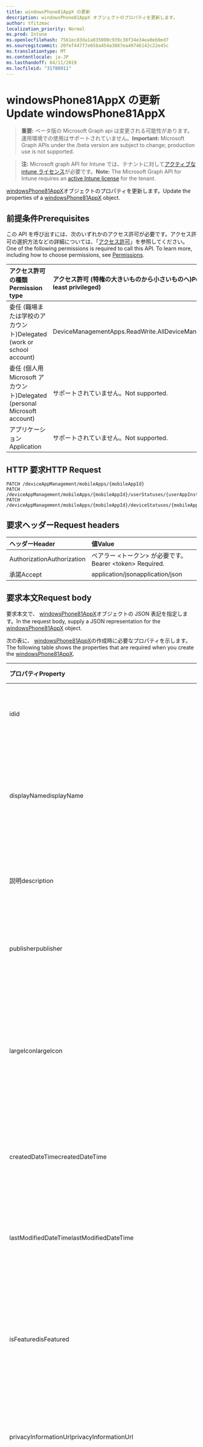 ```yaml
---
title: windowsPhone81AppX の更新
description: windowsPhone81AppX オブジェクトのプロパティを更新します。
author: tfitzmac
localization_priority: Normal
ms.prod: Intune
ms.openlocfilehash: 7561ec83da1a835000c939c38f34e34ea0eb0ed7
ms.sourcegitcommit: 20fef447f7e658a454a3887ea49746142c22e45c
ms.translationtype: MT
ms.contentlocale: ja-JP
ms.lasthandoff: 04/11/2019
ms.locfileid: "31780911"
---
```

# <a name="update-windowsphone81appx"></a><span data-ttu-id="f1570-103">windowsPhone81AppX の更新</span><span class="sxs-lookup"><span data-stu-id="f1570-103">Update windowsPhone81AppX</span></span>

> <span data-ttu-id="f1570-104">**重要:** ベータ版の Microsoft Graph api は変更される可能性があります。運用環境での使用はサポートされていません。</span><span class="sxs-lookup"><span data-stu-id="f1570-104">**Important:** Microsoft Graph APIs under the /beta version are subject to change; production use is not supported.</span></span>

> <span data-ttu-id="f1570-105">**注:** Microsoft graph API for Intune では、テナントに対して[アクティブな intune ライセンス](https://go.microsoft.com/fwlink/?linkid=839381)が必要です。</span><span class="sxs-lookup"><span data-stu-id="f1570-105">**Note:** The Microsoft Graph API for Intune requires an [active Intune license](https://go.microsoft.com/fwlink/?linkid=839381) for the tenant.</span></span>

<span data-ttu-id="f1570-106">[windowsPhone81AppX](../resources/intune-apps-windowsphone81appx.md)オブジェクトのプロパティを更新します。</span><span class="sxs-lookup"><span data-stu-id="f1570-106">Update the properties of a [windowsPhone81AppX](../resources/intune-apps-windowsphone81appx.md) object.</span></span>

## <a name="prerequisites"></a><span data-ttu-id="f1570-107">前提条件</span><span class="sxs-lookup"><span data-stu-id="f1570-107">Prerequisites</span></span>
<span data-ttu-id="f1570-p101">この API を呼び出すには、次のいずれかのアクセス許可が必要です。アクセス許可の選択方法などの詳細については、「[アクセス許可](/graph/permissions-reference)」を参照してください。</span><span class="sxs-lookup"><span data-stu-id="f1570-p101">One of the following permissions is required to call this API. To learn more, including how to choose permissions, see [Permissions](/graph/permissions-reference).</span></span>

|<span data-ttu-id="f1570-110">アクセス許可の種類</span><span class="sxs-lookup"><span data-stu-id="f1570-110">Permission type</span></span>|<span data-ttu-id="f1570-111">アクセス許可 (特権の大きいものから小さいものへ)</span><span class="sxs-lookup"><span data-stu-id="f1570-111">Permissions (from most to least privileged)</span></span>|
|:---|:---|
|<span data-ttu-id="f1570-112">委任 (職場または学校のアカウント)</span><span class="sxs-lookup"><span data-stu-id="f1570-112">Delegated (work or school account)</span></span>|<span data-ttu-id="f1570-113">DeviceManagementApps.ReadWrite.All</span><span class="sxs-lookup"><span data-stu-id="f1570-113">DeviceManagementApps.ReadWrite.All</span></span>|
|<span data-ttu-id="f1570-114">委任 (個人用 Microsoft アカウント)</span><span class="sxs-lookup"><span data-stu-id="f1570-114">Delegated (personal Microsoft account)</span></span>|<span data-ttu-id="f1570-115">サポートされていません。</span><span class="sxs-lookup"><span data-stu-id="f1570-115">Not supported.</span></span>|
|<span data-ttu-id="f1570-116">アプリケーション</span><span class="sxs-lookup"><span data-stu-id="f1570-116">Application</span></span>|<span data-ttu-id="f1570-117">サポートされていません。</span><span class="sxs-lookup"><span data-stu-id="f1570-117">Not supported.</span></span>|

## <a name="http-request"></a><span data-ttu-id="f1570-118">HTTP 要求</span><span class="sxs-lookup"><span data-stu-id="f1570-118">HTTP Request</span></span>
<!-- {
  "blockType": "ignored"
}
-->
``` http
PATCH /deviceAppManagement/mobileApps/{mobileAppId}
PATCH /deviceAppManagement/mobileApps/{mobileAppId}/userStatuses/{userAppInstallStatusId}/app
PATCH /deviceAppManagement/mobileApps/{mobileAppId}/deviceStatuses/{mobileAppInstallStatusId}/app
```

## <a name="request-headers"></a><span data-ttu-id="f1570-119">要求ヘッダー</span><span class="sxs-lookup"><span data-stu-id="f1570-119">Request headers</span></span>
|<span data-ttu-id="f1570-120">ヘッダー</span><span class="sxs-lookup"><span data-stu-id="f1570-120">Header</span></span>|<span data-ttu-id="f1570-121">値</span><span class="sxs-lookup"><span data-stu-id="f1570-121">Value</span></span>|
|:---|:---|
|<span data-ttu-id="f1570-122">Authorization</span><span class="sxs-lookup"><span data-stu-id="f1570-122">Authorization</span></span>|<span data-ttu-id="f1570-123">ベアラー &lt;トークン&gt; が必要です。</span><span class="sxs-lookup"><span data-stu-id="f1570-123">Bearer &lt;token&gt; Required.</span></span>|
|<span data-ttu-id="f1570-124">承諾</span><span class="sxs-lookup"><span data-stu-id="f1570-124">Accept</span></span>|<span data-ttu-id="f1570-125">application/json</span><span class="sxs-lookup"><span data-stu-id="f1570-125">application/json</span></span>|

## <a name="request-body"></a><span data-ttu-id="f1570-126">要求本文</span><span class="sxs-lookup"><span data-stu-id="f1570-126">Request body</span></span>
<span data-ttu-id="f1570-127">要求本文で、 [windowsPhone81AppX](../resources/intune-apps-windowsphone81appx.md)オブジェクトの JSON 表記を指定します。</span><span class="sxs-lookup"><span data-stu-id="f1570-127">In the request body, supply a JSON representation for the [windowsPhone81AppX](../resources/intune-apps-windowsphone81appx.md) object.</span></span>

<span data-ttu-id="f1570-128">次の表に、 [windowsPhone81AppX](../resources/intune-apps-windowsphone81appx.md)の作成時に必要なプロパティを示します。</span><span class="sxs-lookup"><span data-stu-id="f1570-128">The following table shows the properties that are required when you create the [windowsPhone81AppX](../resources/intune-apps-windowsphone81appx.md).</span></span>

|<span data-ttu-id="f1570-129">プロパティ</span><span class="sxs-lookup"><span data-stu-id="f1570-129">Property</span></span>|<span data-ttu-id="f1570-130">型</span><span class="sxs-lookup"><span data-stu-id="f1570-130">Type</span></span>|<span data-ttu-id="f1570-131">説明</span><span class="sxs-lookup"><span data-stu-id="f1570-131">Description</span></span>|
|:---|:---|:---|
|<span data-ttu-id="f1570-132">id</span><span class="sxs-lookup"><span data-stu-id="f1570-132">id</span></span>|<span data-ttu-id="f1570-133">文字列型 (String)</span><span class="sxs-lookup"><span data-stu-id="f1570-133">String</span></span>|<span data-ttu-id="f1570-134">エンティティのキー。</span><span class="sxs-lookup"><span data-stu-id="f1570-134">Key of the entity.</span></span> <span data-ttu-id="f1570-135">[mobileApp](../resources/intune-apps-mobileapp.md) から継承します</span><span class="sxs-lookup"><span data-stu-id="f1570-135">Inherited from [mobileApp](../resources/intune-apps-mobileapp.md)</span></span>|
|<span data-ttu-id="f1570-136">displayName</span><span class="sxs-lookup"><span data-stu-id="f1570-136">displayName</span></span>|<span data-ttu-id="f1570-137">String</span><span class="sxs-lookup"><span data-stu-id="f1570-137">String</span></span>|<span data-ttu-id="f1570-138">管理者が提供またはインポートしたアプリのタイトル。</span><span class="sxs-lookup"><span data-stu-id="f1570-138">The admin provided or imported title of the app.</span></span> <span data-ttu-id="f1570-139">[mobileApp](../resources/intune-apps-mobileapp.md) から継承します</span><span class="sxs-lookup"><span data-stu-id="f1570-139">Inherited from [mobileApp](../resources/intune-apps-mobileapp.md)</span></span>|
|<span data-ttu-id="f1570-140">説明</span><span class="sxs-lookup"><span data-stu-id="f1570-140">description</span></span>|<span data-ttu-id="f1570-141">String</span><span class="sxs-lookup"><span data-stu-id="f1570-141">String</span></span>|<span data-ttu-id="f1570-142">アプリの説明。</span><span class="sxs-lookup"><span data-stu-id="f1570-142">The description of the app.</span></span> <span data-ttu-id="f1570-143">[mobileApp](../resources/intune-apps-mobileapp.md) から継承します</span><span class="sxs-lookup"><span data-stu-id="f1570-143">Inherited from [mobileApp](../resources/intune-apps-mobileapp.md)</span></span>|
|<span data-ttu-id="f1570-144">publisher</span><span class="sxs-lookup"><span data-stu-id="f1570-144">publisher</span></span>|<span data-ttu-id="f1570-145">文字列</span><span class="sxs-lookup"><span data-stu-id="f1570-145">String</span></span>|<span data-ttu-id="f1570-146">アプリの発行元。</span><span class="sxs-lookup"><span data-stu-id="f1570-146">The publisher of the app.</span></span> <span data-ttu-id="f1570-147">[mobileApp](../resources/intune-apps-mobileapp.md) から継承します</span><span class="sxs-lookup"><span data-stu-id="f1570-147">Inherited from [mobileApp](../resources/intune-apps-mobileapp.md)</span></span>|
|<span data-ttu-id="f1570-148">largeIcon</span><span class="sxs-lookup"><span data-stu-id="f1570-148">largeIcon</span></span>|[<span data-ttu-id="f1570-149">mimeContent</span><span class="sxs-lookup"><span data-stu-id="f1570-149">mimeContent</span></span>](../resources/intune-shared-mimecontent.md)|<span data-ttu-id="f1570-150">アプリの詳細に表示され、アイコンのアップロードに使用される大きいアイコン。</span><span class="sxs-lookup"><span data-stu-id="f1570-150">The large icon, to be displayed in the app details and used for upload of the icon.</span></span> <span data-ttu-id="f1570-151">[mobileApp](../resources/intune-apps-mobileapp.md) から継承します</span><span class="sxs-lookup"><span data-stu-id="f1570-151">Inherited from [mobileApp](../resources/intune-apps-mobileapp.md)</span></span>|
|<span data-ttu-id="f1570-152">createdDateTime</span><span class="sxs-lookup"><span data-stu-id="f1570-152">createdDateTime</span></span>|<span data-ttu-id="f1570-153">DateTimeOffset</span><span class="sxs-lookup"><span data-stu-id="f1570-153">DateTimeOffset</span></span>|<span data-ttu-id="f1570-154">アプリが作成された日時。</span><span class="sxs-lookup"><span data-stu-id="f1570-154">The date and time the app was created.</span></span> <span data-ttu-id="f1570-155">[mobileApp](../resources/intune-apps-mobileapp.md) から継承します</span><span class="sxs-lookup"><span data-stu-id="f1570-155">Inherited from [mobileApp](../resources/intune-apps-mobileapp.md)</span></span>|
|<span data-ttu-id="f1570-156">lastModifiedDateTime</span><span class="sxs-lookup"><span data-stu-id="f1570-156">lastModifiedDateTime</span></span>|<span data-ttu-id="f1570-157">DateTimeOffset</span><span class="sxs-lookup"><span data-stu-id="f1570-157">DateTimeOffset</span></span>|<span data-ttu-id="f1570-158">アプリが最後に変更された日時。</span><span class="sxs-lookup"><span data-stu-id="f1570-158">The date and time the app was last modified.</span></span> <span data-ttu-id="f1570-159">[mobileApp](../resources/intune-apps-mobileapp.md) から継承します</span><span class="sxs-lookup"><span data-stu-id="f1570-159">Inherited from [mobileApp](../resources/intune-apps-mobileapp.md)</span></span>|
|<span data-ttu-id="f1570-160">isFeatured</span><span class="sxs-lookup"><span data-stu-id="f1570-160">isFeatured</span></span>|<span data-ttu-id="f1570-161">Boolean</span><span class="sxs-lookup"><span data-stu-id="f1570-161">Boolean</span></span>|<span data-ttu-id="f1570-162">アプリが管理者のおすすめとしてマークされたかどうかを示す値。[mobileApp](../resources/intune-apps-mobileapp.md) から継承します</span><span class="sxs-lookup"><span data-stu-id="f1570-162">The value indicating whether the app is marked as featured by the admin. Inherited from [mobileApp](../resources/intune-apps-mobileapp.md)</span></span>|
|<span data-ttu-id="f1570-163">privacyInformationUrl</span><span class="sxs-lookup"><span data-stu-id="f1570-163">privacyInformationUrl</span></span>|<span data-ttu-id="f1570-164">文字列</span><span class="sxs-lookup"><span data-stu-id="f1570-164">String</span></span>|<span data-ttu-id="f1570-165">プライバシーに関する声明の URL。</span><span class="sxs-lookup"><span data-stu-id="f1570-165">The privacy statement Url.</span></span> <span data-ttu-id="f1570-166">[mobileApp](../resources/intune-apps-mobileapp.md) から継承します</span><span class="sxs-lookup"><span data-stu-id="f1570-166">Inherited from [mobileApp](../resources/intune-apps-mobileapp.md)</span></span>|
|<span data-ttu-id="f1570-167">informationUrl</span><span class="sxs-lookup"><span data-stu-id="f1570-167">informationUrl</span></span>|<span data-ttu-id="f1570-168">文字列</span><span class="sxs-lookup"><span data-stu-id="f1570-168">String</span></span>|<span data-ttu-id="f1570-169">詳細情報の URL。</span><span class="sxs-lookup"><span data-stu-id="f1570-169">The more information Url.</span></span> <span data-ttu-id="f1570-170">[mobileApp](../resources/intune-apps-mobileapp.md) から継承します</span><span class="sxs-lookup"><span data-stu-id="f1570-170">Inherited from [mobileApp](../resources/intune-apps-mobileapp.md)</span></span>|
|<span data-ttu-id="f1570-171">owner</span><span class="sxs-lookup"><span data-stu-id="f1570-171">owner</span></span>|<span data-ttu-id="f1570-172">文字列</span><span class="sxs-lookup"><span data-stu-id="f1570-172">String</span></span>|<span data-ttu-id="f1570-173">アプリの所有者。</span><span class="sxs-lookup"><span data-stu-id="f1570-173">The owner of the app.</span></span> <span data-ttu-id="f1570-174">[mobileApp](../resources/intune-apps-mobileapp.md) から継承します</span><span class="sxs-lookup"><span data-stu-id="f1570-174">Inherited from [mobileApp](../resources/intune-apps-mobileapp.md)</span></span>|
|<span data-ttu-id="f1570-175">developer</span><span class="sxs-lookup"><span data-stu-id="f1570-175">developer</span></span>|<span data-ttu-id="f1570-176">文字列</span><span class="sxs-lookup"><span data-stu-id="f1570-176">String</span></span>|<span data-ttu-id="f1570-177">アプリの開発者。</span><span class="sxs-lookup"><span data-stu-id="f1570-177">The developer of the app.</span></span> <span data-ttu-id="f1570-178">[mobileApp](../resources/intune-apps-mobileapp.md) から継承します</span><span class="sxs-lookup"><span data-stu-id="f1570-178">Inherited from [mobileApp](../resources/intune-apps-mobileapp.md)</span></span>|
|<span data-ttu-id="f1570-179">notes</span><span class="sxs-lookup"><span data-stu-id="f1570-179">notes</span></span>|<span data-ttu-id="f1570-180">文字列</span><span class="sxs-lookup"><span data-stu-id="f1570-180">String</span></span>|<span data-ttu-id="f1570-181">アプリ用のメモ。</span><span class="sxs-lookup"><span data-stu-id="f1570-181">Notes for the app.</span></span> <span data-ttu-id="f1570-182">[mobileApp](../resources/intune-apps-mobileapp.md) から継承します</span><span class="sxs-lookup"><span data-stu-id="f1570-182">Inherited from [mobileApp](../resources/intune-apps-mobileapp.md)</span></span>|
|<span data-ttu-id="f1570-183">uploadState</span><span class="sxs-lookup"><span data-stu-id="f1570-183">uploadState</span></span>|<span data-ttu-id="f1570-184">Int32</span><span class="sxs-lookup"><span data-stu-id="f1570-184">Int32</span></span>|<span data-ttu-id="f1570-185">アップロード状態。</span><span class="sxs-lookup"><span data-stu-id="f1570-185">The upload state.</span></span> <span data-ttu-id="f1570-186">[mobileApp](../resources/intune-apps-mobileapp.md) から継承します</span><span class="sxs-lookup"><span data-stu-id="f1570-186">Inherited from [mobileApp](../resources/intune-apps-mobileapp.md)</span></span>|
|<span data-ttu-id="f1570-187">publishingState</span><span class="sxs-lookup"><span data-stu-id="f1570-187">publishingState</span></span>|[<span data-ttu-id="f1570-188">mobileAppPublishingState</span><span class="sxs-lookup"><span data-stu-id="f1570-188">mobileAppPublishingState</span></span>](../resources/intune-apps-mobileapppublishingstate.md)|<span data-ttu-id="f1570-189">アプリの発行の状態。</span><span class="sxs-lookup"><span data-stu-id="f1570-189">The publishing state for the app.</span></span> <span data-ttu-id="f1570-190">アプリが発行されていない限り、アプリを割り当てることができません。</span><span class="sxs-lookup"><span data-stu-id="f1570-190">The app cannot be assigned unless the app is published.</span></span> <span data-ttu-id="f1570-191">[mobileApp](../resources/intune-apps-mobileapp.md)から継承されます。</span><span class="sxs-lookup"><span data-stu-id="f1570-191">Inherited from [mobileApp](../resources/intune-apps-mobileapp.md).</span></span> <span data-ttu-id="f1570-192">使用可能な値は、`notPublished`、`processing`、`published` です。</span><span class="sxs-lookup"><span data-stu-id="f1570-192">Possible values are: `notPublished`, `processing`, `published`.</span></span>|
|<span data-ttu-id="f1570-193">isAssigned</span><span class="sxs-lookup"><span data-stu-id="f1570-193">isAssigned</span></span>|<span data-ttu-id="f1570-194">Boolean</span><span class="sxs-lookup"><span data-stu-id="f1570-194">Boolean</span></span>|<span data-ttu-id="f1570-195">アプリが少なくとも1つのグループに割り当てられているかどうかを示す値。</span><span class="sxs-lookup"><span data-stu-id="f1570-195">The value indicating whether the app is assigned to at least one group.</span></span> <span data-ttu-id="f1570-196">[mobileApp](../resources/intune-apps-mobileapp.md) から継承します</span><span class="sxs-lookup"><span data-stu-id="f1570-196">Inherited from [mobileApp](../resources/intune-apps-mobileapp.md)</span></span>|
|<span data-ttu-id="f1570-197">roleScopeTagIds</span><span class="sxs-lookup"><span data-stu-id="f1570-197">roleScopeTagIds</span></span>|<span data-ttu-id="f1570-198">String コレクション</span><span class="sxs-lookup"><span data-stu-id="f1570-198">String collection</span></span>|<span data-ttu-id="f1570-199">このモバイルアプリの範囲タグ id のリスト。</span><span class="sxs-lookup"><span data-stu-id="f1570-199">List of scope tag ids for this mobile app.</span></span> <span data-ttu-id="f1570-200">[mobileApp](../resources/intune-apps-mobileapp.md) から継承します</span><span class="sxs-lookup"><span data-stu-id="f1570-200">Inherited from [mobileApp](../resources/intune-apps-mobileapp.md)</span></span>|
|<span data-ttu-id="f1570-201">dependentappcount</span><span class="sxs-lookup"><span data-stu-id="f1570-201">dependentAppCount</span></span>|<span data-ttu-id="f1570-202">Int32</span><span class="sxs-lookup"><span data-stu-id="f1570-202">Int32</span></span>|<span data-ttu-id="f1570-203">子アプリが持つ依存関係の合計数。</span><span class="sxs-lookup"><span data-stu-id="f1570-203">The total number of dependencies the child app has.</span></span> <span data-ttu-id="f1570-204">[mobileApp](../resources/intune-apps-mobileapp.md) から継承します</span><span class="sxs-lookup"><span data-stu-id="f1570-204">Inherited from [mobileApp](../resources/intune-apps-mobileapp.md)</span></span>|
|<span data-ttu-id="f1570-205">committedContentVersion</span><span class="sxs-lookup"><span data-stu-id="f1570-205">committedContentVersion</span></span>|<span data-ttu-id="f1570-206">文字列</span><span class="sxs-lookup"><span data-stu-id="f1570-206">String</span></span>|<span data-ttu-id="f1570-207">内部にコミットされたコンテンツのバージョン。</span><span class="sxs-lookup"><span data-stu-id="f1570-207">The internal committed content version.</span></span> <span data-ttu-id="f1570-208">[mobileLobApp](../resources/intune-apps-mobilelobapp.md) から継承します</span><span class="sxs-lookup"><span data-stu-id="f1570-208">Inherited from [mobileLobApp](../resources/intune-apps-mobilelobapp.md)</span></span>|
|<span data-ttu-id="f1570-209">fileName</span><span class="sxs-lookup"><span data-stu-id="f1570-209">fileName</span></span>|<span data-ttu-id="f1570-210">文字列型 (String)</span><span class="sxs-lookup"><span data-stu-id="f1570-210">String</span></span>|<span data-ttu-id="f1570-211">メインの LOB アプリケーションのファイル名。</span><span class="sxs-lookup"><span data-stu-id="f1570-211">The name of the main Lob application file.</span></span> <span data-ttu-id="f1570-212">[mobileLobApp](../resources/intune-apps-mobilelobapp.md) から継承します</span><span class="sxs-lookup"><span data-stu-id="f1570-212">Inherited from [mobileLobApp](../resources/intune-apps-mobilelobapp.md)</span></span>|
|<span data-ttu-id="f1570-213">size</span><span class="sxs-lookup"><span data-stu-id="f1570-213">size</span></span>|<span data-ttu-id="f1570-214">Int64</span><span class="sxs-lookup"><span data-stu-id="f1570-214">Int64</span></span>|<span data-ttu-id="f1570-215">アップロードされたすべてのファイルを含む合計サイズ。</span><span class="sxs-lookup"><span data-stu-id="f1570-215">The total size, including all uploaded files.</span></span> <span data-ttu-id="f1570-216">[mobileLobApp](../resources/intune-apps-mobilelobapp.md) から継承します</span><span class="sxs-lookup"><span data-stu-id="f1570-216">Inherited from [mobileLobApp](../resources/intune-apps-mobilelobapp.md)</span></span>|
|<span data-ttu-id="f1570-217">applicableArchitectures</span><span class="sxs-lookup"><span data-stu-id="f1570-217">applicableArchitectures</span></span>|[<span data-ttu-id="f1570-218">windowsArchitecture</span><span class="sxs-lookup"><span data-stu-id="f1570-218">windowsArchitecture</span></span>](../resources/intune-apps-windowsarchitecture.md)|<span data-ttu-id="f1570-219">このアプリを実行できる Windows アーキテクチャ。</span><span class="sxs-lookup"><span data-stu-id="f1570-219">The Windows architecture(s) for which this app can run on.</span></span> <span data-ttu-id="f1570-220">可能な値は `none`、`x86`、`x64`、`arm`、`neutral`、`arm64` です。</span><span class="sxs-lookup"><span data-stu-id="f1570-220">Possible values are: `none`, `x86`, `x64`, `arm`, `neutral`, `arm64`.</span></span>|
|<span data-ttu-id="f1570-221">identityName</span><span class="sxs-lookup"><span data-stu-id="f1570-221">identityName</span></span>|<span data-ttu-id="f1570-222">文字列</span><span class="sxs-lookup"><span data-stu-id="f1570-222">String</span></span>|<span data-ttu-id="f1570-223">ID 名。</span><span class="sxs-lookup"><span data-stu-id="f1570-223">The Identity Name.</span></span>|
|<span data-ttu-id="f1570-224">identityPublisherHash</span><span class="sxs-lookup"><span data-stu-id="f1570-224">identityPublisherHash</span></span>|<span data-ttu-id="f1570-225">String</span><span class="sxs-lookup"><span data-stu-id="f1570-225">String</span></span>|<span data-ttu-id="f1570-226">ID の発行元のハッシュ。</span><span class="sxs-lookup"><span data-stu-id="f1570-226">The Identity Publisher Hash.</span></span>|
|<span data-ttu-id="f1570-227">identityResourceIdentifier</span><span class="sxs-lookup"><span data-stu-id="f1570-227">identityResourceIdentifier</span></span>|<span data-ttu-id="f1570-228">文字列</span><span class="sxs-lookup"><span data-stu-id="f1570-228">String</span></span>|<span data-ttu-id="f1570-229">ID のリソースの識別子。</span><span class="sxs-lookup"><span data-stu-id="f1570-229">The Identity Resource Identifier.</span></span>|
|<span data-ttu-id="f1570-230">minimumSupportedOperatingSystem</span><span class="sxs-lookup"><span data-stu-id="f1570-230">minimumSupportedOperatingSystem</span></span>|[<span data-ttu-id="f1570-231">windowsMinimumOperatingSystem</span><span class="sxs-lookup"><span data-stu-id="f1570-231">windowsMinimumOperatingSystem</span></span>](../resources/intune-apps-windowsminimumoperatingsystem.md)|<span data-ttu-id="f1570-232">該当するオペレーティング システムの最小の値。</span><span class="sxs-lookup"><span data-stu-id="f1570-232">The value for the minimum applicable operating system.</span></span>|
|<span data-ttu-id="f1570-233">phoneProductIdentifier</span><span class="sxs-lookup"><span data-stu-id="f1570-233">phoneProductIdentifier</span></span>|<span data-ttu-id="f1570-234">文字列</span><span class="sxs-lookup"><span data-stu-id="f1570-234">String</span></span>|<span data-ttu-id="f1570-235">電話の製品識別子。</span><span class="sxs-lookup"><span data-stu-id="f1570-235">The Phone Product Identifier.</span></span>|
|<span data-ttu-id="f1570-236">phonePublisherId</span><span class="sxs-lookup"><span data-stu-id="f1570-236">phonePublisherId</span></span>|<span data-ttu-id="f1570-237">文字列</span><span class="sxs-lookup"><span data-stu-id="f1570-237">String</span></span>|<span data-ttu-id="f1570-238">電話の発行元 Id。</span><span class="sxs-lookup"><span data-stu-id="f1570-238">The Phone Publisher Id.</span></span>|
|<span data-ttu-id="f1570-239">identityVersion</span><span class="sxs-lookup"><span data-stu-id="f1570-239">identityVersion</span></span>|<span data-ttu-id="f1570-240">String</span><span class="sxs-lookup"><span data-stu-id="f1570-240">String</span></span>|<span data-ttu-id="f1570-241">ID のバージョン。</span><span class="sxs-lookup"><span data-stu-id="f1570-241">The identity version.</span></span>|



## <a name="response"></a><span data-ttu-id="f1570-242">応答</span><span class="sxs-lookup"><span data-stu-id="f1570-242">Response</span></span>
<span data-ttu-id="f1570-243">成功した場合、このメソッド`200 OK`は応答コードと、応答本文で更新された[windowsPhone81AppX](../resources/intune-apps-windowsphone81appx.md)オブジェクトを返します。</span><span class="sxs-lookup"><span data-stu-id="f1570-243">If successful, this method returns a `200 OK` response code and an updated [windowsPhone81AppX](../resources/intune-apps-windowsphone81appx.md) object in the response body.</span></span>

## <a name="example"></a><span data-ttu-id="f1570-244">例</span><span class="sxs-lookup"><span data-stu-id="f1570-244">Example</span></span>

### <a name="request"></a><span data-ttu-id="f1570-245">要求</span><span class="sxs-lookup"><span data-stu-id="f1570-245">Request</span></span>
<span data-ttu-id="f1570-246">以下は、要求の例です。</span><span class="sxs-lookup"><span data-stu-id="f1570-246">Here is an example of the request.</span></span>
``` http
PATCH https://graph.microsoft.com/beta/deviceAppManagement/mobileApps/{mobileAppId}
Content-type: application/json
Content-length: 1467

{
  "@odata.type": "#microsoft.graph.windowsPhone81AppX",
  "displayName": "Display Name value",
  "description": "Description value",
  "publisher": "Publisher value",
  "largeIcon": {
    "@odata.type": "microsoft.graph.mimeContent",
    "type": "Type value",
    "value": "dmFsdWU="
  },
  "isFeatured": true,
  "privacyInformationUrl": "https://example.com/privacyInformationUrl/",
  "informationUrl": "https://example.com/informationUrl/",
  "owner": "Owner value",
  "developer": "Developer value",
  "notes": "Notes value",
  "uploadState": 11,
  "publishingState": "processing",
  "isAssigned": true,
  "roleScopeTagIds": [
    "Role Scope Tag Ids value"
  ],
  "dependentAppCount": 1,
  "committedContentVersion": "Committed Content Version value",
  "fileName": "File Name value",
  "size": 4,
  "applicableArchitectures": "x86",
  "identityName": "Identity Name value",
  "identityPublisherHash": "Identity Publisher Hash value",
  "identityResourceIdentifier": "Identity Resource Identifier value",
  "minimumSupportedOperatingSystem": {
    "@odata.type": "microsoft.graph.windowsMinimumOperatingSystem",
    "v8_0": true,
    "v8_1": true,
    "v10_0": true,
    "v10_1607": true,
    "v10_1703": true,
    "v10_1709": true,
    "v10_1803": true
  },
  "phoneProductIdentifier": "Phone Product Identifier value",
  "phonePublisherId": "Phone Publisher Id value",
  "identityVersion": "Identity Version value"
}
```

### <a name="response"></a><span data-ttu-id="f1570-247">応答</span><span class="sxs-lookup"><span data-stu-id="f1570-247">Response</span></span>
<span data-ttu-id="f1570-p123">以下は、応答の例です。注:簡潔にするために、ここに示す応答オブジェクトは切り詰められている場合があります。すべてのプロパティは実際の呼び出しから返されます。</span><span class="sxs-lookup"><span data-stu-id="f1570-p123">Here is an example of the response. Note: The response object shown here may be truncated for brevity. All of the properties will be returned from an actual call.</span></span>
``` http
HTTP/1.1 200 OK
Content-Type: application/json
Content-Length: 1639

{
  "@odata.type": "#microsoft.graph.windowsPhone81AppX",
  "id": "4ff27f80-7f80-4ff2-807f-f24f807ff24f",
  "displayName": "Display Name value",
  "description": "Description value",
  "publisher": "Publisher value",
  "largeIcon": {
    "@odata.type": "microsoft.graph.mimeContent",
    "type": "Type value",
    "value": "dmFsdWU="
  },
  "createdDateTime": "2017-01-01T00:02:43.5775965-08:00",
  "lastModifiedDateTime": "2017-01-01T00:00:35.1329464-08:00",
  "isFeatured": true,
  "privacyInformationUrl": "https://example.com/privacyInformationUrl/",
  "informationUrl": "https://example.com/informationUrl/",
  "owner": "Owner value",
  "developer": "Developer value",
  "notes": "Notes value",
  "uploadState": 11,
  "publishingState": "processing",
  "isAssigned": true,
  "roleScopeTagIds": [
    "Role Scope Tag Ids value"
  ],
  "dependentAppCount": 1,
  "committedContentVersion": "Committed Content Version value",
  "fileName": "File Name value",
  "size": 4,
  "applicableArchitectures": "x86",
  "identityName": "Identity Name value",
  "identityPublisherHash": "Identity Publisher Hash value",
  "identityResourceIdentifier": "Identity Resource Identifier value",
  "minimumSupportedOperatingSystem": {
    "@odata.type": "microsoft.graph.windowsMinimumOperatingSystem",
    "v8_0": true,
    "v8_1": true,
    "v10_0": true,
    "v10_1607": true,
    "v10_1703": true,
    "v10_1709": true,
    "v10_1803": true
  },
  "phoneProductIdentifier": "Phone Product Identifier value",
  "phonePublisherId": "Phone Publisher Id value",
  "identityVersion": "Identity Version value"
}
```





